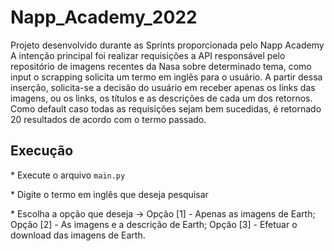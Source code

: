 # Napp_Academy_2022
Projeto desenvolvido durante as Sprints proporcionada pelo Napp Academy
A intenção principal foi realizar requisições a API responsável pelo repositório de imagens recentes da Nasa sobre determinado tema, como input o scrapping solicita um termo em inglês para o usuário.
A partir dessa inserção, solicita-se a decisão do usuário em receber apenas os links das imagens, ou os links, os títulos e as descrições de cada um dos retornos.
Como default caso todas as requisições sejam bem sucedidas, é retornado 20 resultados de acordo com o termo passado.

## Execução
\* Execute o arquivo `main.py`

\* Digite o termo em inglês que deseja pesquisar

\* Escolha a opção que deseja ->
Opção [1] - Apenas as imagens de Earth;
Opção [2] - As imagens e a descrição de Earth;
Opção [3] - Efetuar o download das imagens de Earth.
